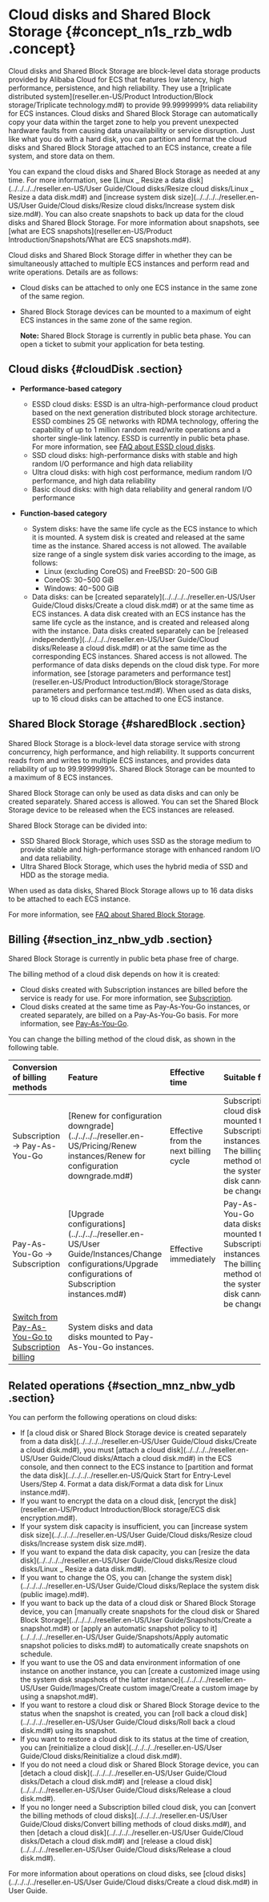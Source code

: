 # Cloud disks and Shared Block Storage {#concept_n1s_rzb_wdb .concept}

Cloud disks and Shared Block Storage are block-level data storage products provided by Alibaba Cloud for ECS that features low latency, high performance, persistence, and high reliability. They use a [triplicate distributed system](reseller.en-US/Product Introduction/Block storage/Triplicate technology.md#) to provide 99.9999999% data reliability for ECS instances. Cloud disks and Shared Block Storage can automatically copy your data within the target zone to help you prevent unexpected hardware faults from causing data unavailability or service disruption. Just like what you do with a hard disk, you can partition and format the cloud disks and Shared Block Storage attached to an ECS instance, create a file system, and store data on them.

You can expand the cloud disks and Shared Block Storage as needed at any time. For more information, see [Linux \_ Resize a data disk](../../../../reseller.en-US/User Guide/Cloud disks/Resize cloud disks/Linux _ Resize a data disk.md#) and [increase system disk size](../../../../reseller.en-US/User Guide/Cloud disks/Resize cloud disks/Increase system disk size.md#). You can also create snapshots to back up data for the cloud disks and Shared Block Storage. For more information about snapshots, see [what are ECS snapshots](reseller.en-US/Product Introduction/Snapshots/What are ECS snapshots.md#).

Cloud disks and Shared Block Storage differ in whether they can be simultaneously attached to multiple ECS instances and perform read and write operations. Details are as follows:

-   Cloud disks can be attached to only one ECS instance in the same zone of the same region.
-   Shared Block Storage devices can be mounted to a maximum of eight ECS instances in the same zone of the same region.

    **Note:** Shared Block Storage is currently in public beta phase. You can open a ticket to submit your application for beta testing.


## Cloud disks {#cloudDisk .section}

-   **Performance-based category**

    -   ESSD cloud disks: ESSD is an ultra-high-performance cloud product based on the next generation distributed block storage architecture. ESSD combines 25 GE networks with RDMA technology, offering the capability of up to 1 million random read/write operations and a shorter single-link latency. ESSD is currently in public beta phase. For more information, see [FAQ about ESSD cloud disks](https://partners-intl.aliyun.com/help/faq-detail/64950.htm).
    -   SSD cloud disks: high-performance disks with stable and high random I/O performance and high data reliability
    -   Ultra cloud disks: with high cost performance, medium random I/O performance, and high data reliability
    -   Basic cloud disks: with high data reliability and general random I/O performance
-   **Function-based category**

    -   System disks: have the same life cycle as the ECS instance to which it is mounted. A system disk is created and released at the same time as the instance. Shared access is not allowed. The available size range of a single system disk varies according to the image, as follows:
        -   Linux \(excluding CoreOS\) and FreeBSD: 20−500 GiB
        -   CoreOS: 30−500 GiB
        -   Windows: 40−500 GiB
    -   Data disks: can be [created separately](../../../../reseller.en-US/User Guide/Cloud disks/Create a cloud disk.md#) or at the same time as ECS instances. A data disk created with an ECS instance has the same life cycle as the instance, and is created and released along with the instance. Data disks created separately can be [released independently](../../../../reseller.en-US/User Guide/Cloud disks/Release a cloud disk.md#) or at the same time as the corresponding ECS instances. Shared access is not allowed. The performance of data disks depends on the cloud disk type. For more information, see [storage parameters and performance test](reseller.en-US/Product Introduction/Block storage/Storage parameters and performance test.md#).
    When used as data disks, up to 16 cloud disks can be attached to one ECS instance.


## Shared Block Storage {#sharedBlock .section}

Shared Block Storage is a block-level data storage service with strong concurrency, high performance, and high reliability. It supports concurrent reads from and writes to multiple ECS instances, and provides data reliability of up to 99.9999999%. Shared Block Storage can be mounted to a maximum of 8 ECS instances.

Shared Block Storage can only be used as data disks and can only be created separately. Shared access is allowed. You can set the Shared Block Storage device to be released when the ECS instances are released.

Shared Block Storage can be divided into:

-   SSD Shared Block Storage, which uses SSD as the storage medium to provide stable and high-performance storage with enhanced random I/O and data reliability.
-   Ultra Shared Block Storage, which uses the hybrid media of SSD and HDD as the storage media.

When used as data disks, Shared Block Storage allows up to 16 data disks to be attached to each ECS instance.

For more information, see [FAQ about Shared Block Storage](https://partners-intl.aliyun.com/help/doc-detail/53820.htm).

## Billing {#section_inz_nbw_ydb .section}

Shared Block Storage is currently in public beta phase free of charge.

The billing method of a cloud disk depends on how it is created:

-   Cloud disks created with Subscription instances are billed before the service is ready for use. For more information, see [Subscription](../../../../reseller.en-US/Pricing/Subscription.md#).
-   Cloud disks created at the same time as Pay-As-You-Go instances, or created separately, are billed on a Pay-As-You-Go basis. For more information, see [Pay-As-You-Go](../../../../reseller.en-US/Pricing/Pay-As-You-Go.md#).

You can change the billing method of the cloud disk, as shown in the following table.

|Conversion of billing methods|Feature|Effective time|Suitable for|
|:----------------------------|:------|:-------------|:-----------|
|Subscription -\> Pay-As-You-Go|[Renew for configuration downgrade](../../../../reseller.en-US/Pricing/Renew instances/Renew for configuration downgrade.md#)|Effective from the next billing cycle|Subscription cloud disks mounted to Subscription instances. The billing method of the system disk cannot be changed.|
|Pay-As-You-Go -\> Subscription|[Upgrade configurations](../../../../reseller.en-US/User Guide/Instances/Change configurations/Upgrade configurations of Subscription instances.md#)|Effective immediately|Pay-As-You-Go data disks mounted to Subscription instances. The billing method of the system disk cannot be changed.|
|[Switch from Pay-As-You-Go to Subscription billing](../../../../reseller.en-US/Pricing/Limits.md#)|System disks and data disks mounted to Pay-As-You-Go instances.|

## Related operations {#section_mnz_nbw_ydb .section}

You can perform the following operations on cloud disks:

-   If [a cloud disk or Shared Block Storage device is created separately from a data disk](../../../../reseller.en-US/User Guide/Cloud disks/Create a cloud disk.md#), you must [attach a cloud disk](../../../../reseller.en-US/User Guide/Cloud disks/Attach a cloud disk.md#) in the ECS console, and then connect to the ECS instance to [partition and format the data disk](../../../../reseller.en-US/Quick Start for Entry-Level Users/Step 4. Format a data disk/Format a data disk for Linux instance.md#).
-   If you want to encrypt the data on a cloud disk, [encrypt the disk](reseller.en-US/Product Introduction/Block storage/ECS disk encryption.md#).
-   If your system disk capacity is insufficient, you can [increase system disk size](../../../../reseller.en-US/User Guide/Cloud disks/Resize cloud disks/Increase system disk size.md#).
-   If you want to expand the data disk capacity, you can [resize the data disk](../../../../reseller.en-US/User Guide/Cloud disks/Resize cloud disks/Linux _ Resize a data disk.md#).
-   If you want to change the OS, you can [change the system disk](../../../../reseller.en-US/User Guide/Cloud disks/Replace the system disk (public image).md#).
-   If you want to back up the data of a cloud disk or Shared Block Storage device, you can [manually create snapshots for the cloud disk or Shared Block Storage](../../../../reseller.en-US/User Guide/Snapshots/Create a snapshot.md#) or [apply an automatic snapshot policy to it](../../../../reseller.en-US/User Guide/Snapshots/Apply automatic snapshot policies to disks.md#) to automatically create snapshots on schedule.
-   If you want to use the OS and data environment information of one instance on another instance, you can [create a customized image using the system disk snapshots of the latter instance](../../../../reseller.en-US/User Guide/Images/Create custom image/Create a custom image by using a snapshot.md#).
-   If you want to restore a cloud disk or Shared Block Storage device to the status when the snapshot is created, you can [roll back a cloud disk](../../../../reseller.en-US/User Guide/Cloud disks/Roll back a cloud disk.md#) using its snapshot.
-   If you want to restore a cloud disk to its status at the time of creation, you can [reinitialize a cloud disk](../../../../reseller.en-US/User Guide/Cloud disks/Reinitialize a cloud disk.md#).
-   If you do not need a cloud disk or Shared Block Storage device, you can [detach a cloud disk](../../../../reseller.en-US/User Guide/Cloud disks/Detach a cloud disk.md#) and [release a cloud disk](../../../../reseller.en-US/User Guide/Cloud disks/Release a cloud disk.md#).
-   If you no longer need a Subscription billed cloud disk, you can [convert the billing methods of cloud disks](../../../../reseller.en-US/User Guide/Cloud disks/Convert billing methods of cloud disks.md#), and then [detach a cloud disk](../../../../reseller.en-US/User Guide/Cloud disks/Detach a cloud disk.md#) and [release a cloud disk](../../../../reseller.en-US/User Guide/Cloud disks/Release a cloud disk.md#).

For more information about operations on cloud disks, see [cloud disks](../../../../reseller.en-US/User Guide/Cloud disks/Create a cloud disk.md#) in User Guide.

